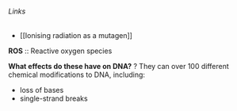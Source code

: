 ###### Links
- [[Ionising radiation as a mutagen]]

**ROS** :: Reactive oxygen species

**What effects do these have on DNA?**
?
They can over 100 different chemical modifications to DNA, including:
- loss of bases
- single-strand breaks